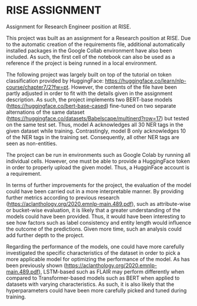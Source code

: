 # RISE ASSIGNMENT
Assignment for Research Engineer position at RISE.

This project was built as an assignment for a Research position at RISE. Due to the automatic creation of the requirements file, additional automatically installed packages in the Google Collab environment have also been included. As such, the first cell of the notebook can also be used as a reference if the project is being runned in a local environment.

The following project was largely built on top of the tutorial on token classification provided by HuggingFace: https://huggingface.co/learn/nlp-course/chapter7/2?fw=pt. However, the contents of the file have been partly adjusted in order to fit with the details given in the assignment description. As such, the project implements two BERT-base models (https://huggingface.co/bert-base-cased) fine-tuned on two separate alternations of the same dataset (https://huggingface.co/datasets/Babelscape/multinerd?row=17) but tested on the same test set. Thus, model A acknowledges all 30 NER tags in the given dataset while training. Contrastingly, model B only acknowledges 10 of the NER tags in the training set. Consequently, all other NER tags are seen as non-entities.

The project can be run in environments such as Google Colab by running all individual cells. However, one must be able to provide a HuggingFace token in order to properly upload the given model. Thus, a HugginFace account is a requirement.

In terms of further improvements for the project, the evaluation of the model could have been carried out in a more interpretable manner. By providing further metrics according to previous research (https://aclanthology.org/2020.emnlp-main.489.pdf), such as attribute-wise or bucket-wise evaluation, it is likely that a greater understanding of the models could have been provided. Thus, it would have been interesting to see how factors such as label consistency and entity length would influence the outcome of the predictions. Given more time, such an analysis could add further depth to the project.

Regarding the performance of the models, one could have more carefully investigated the specific characteristics of the dataset in order to pick a more applicable model for optimizing the performance of the model. As has been previously shown (https://aclanthology.org/2020.emnlp-main.489.pdf), LSTM-based such as FLAIR may perform differently when compared to Transformer-based models such as BERT when applied to datasets with varying characteristics. As such, it is also likely that the hyperparameters could have been more carefully picked and tuned during training.



